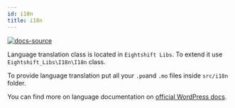 ```yaml
---
id: i18n
title: i18n
---
```


[![docs-source](https://img.shields.io/badge/source-eigthshift--libs-blue?style=for-the-badge&logo=php&labelColor=2a2a2a)](https://github.com/infinum/eightshift-libs/tree/develop/src/i18n)

Language translation class is located in `Eightshift Libs`. To extend it use `Eightshift_Libs\I18n\I18n` class.

To provide language translation put all your `.po`and `.mo` files inside `src/i18n` folder.

You can find more on language documentation on [official WordPress docs](https://developer.wordpress.org/reference/functions/load_theme_textdomain/).

<div class="legacy-badge legacy-badge--v4"></div>
